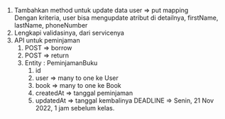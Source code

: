 1. Tambahkan method untuk update data user => put mapping  
   Dengan kriteria, user bisa mengupdate atribut di detailnya, firstName, lastName, phoneNumber
2. Lengkapi validasinya, dari servicenya
3. API untuk peminjaman
   1. POST => borrow
   2. POST => return
   3. Entity : PeminjamanBuku
      1. id
      2. user => many to one ke User
      3. book => many to one ke Book
      4. createdAt => tanggal peminjaman
      5. updatedAt => tanggal kembalinya
DEADLINE => Senin, 21 Nov 2022, 1 jam sebelum kelas.